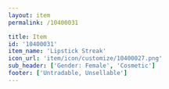 ```yaml
---
layout: item
permalink: /10400031

title: Item
id: '10400031'
item_name: 'Lipstick Streak'
icon_url: 'item/icon/customize/10400027.png'
sub_header: ['Gender: Female', 'Cosmetic']
footer: ['Untradable, Unsellable']
---
```


